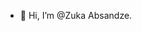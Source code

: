 - 👋 Hi, I’m @Zuka Absandze.

<!---
zukatooooo/zukatooooo is a ✨ special ✨ repository because its `README.md` (this file) appears on your GitHub profile.
You can click the Preview link to take a look at your changes.
--->
